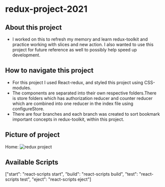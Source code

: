 # redux-project-2021

## About this project

- I worked on this to refresh my memory and learn redux-toolkit and practice working with slices and new action. I also wanted to use this project for future reference as well to possibly help speed up development.

## How to navigate this project

- For this project I used React-redux, and styled this project using CSS-modules.
- The components are separated into their own respective folders.There is store folders which has authorization reducer and counter reducer which are combined into one reducer in the index file using configureStore.
- There are four branches and each branch was created to sort bookmark important concepts in redux-toolkit, within this project.

## Picture of project

Home: ![redux project]('https://res.cloudinary.com/luispineda/image/upload/v1631763119/Screen_Shot_2021-09-15_at_11.31.39_PM_zcr8cg.png')

## Available Scripts

["start": "react-scripts start",
"build": "react-scripts build",
"test": "react-scripts test",
"eject": "react-scripts eject"]
